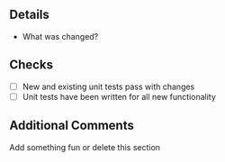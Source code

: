 ## Details
* What was changed?

## Checks
* [ ] New and existing unit tests pass with changes
* [ ] Unit tests have been written for all new functionality

## Additional Comments
Add something fun or delete this section
